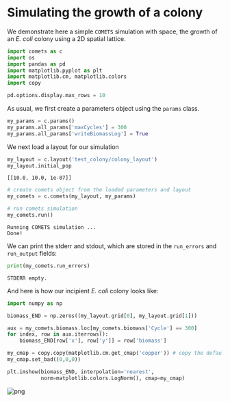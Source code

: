 
# Simulating the growth of a colony

We demonstrate here a simple `COMETS` simulation with space, the growth of an *E. coli* colony using a 2D spatial lattice.


```python
import comets as c
import os
import pandas as pd
import matplotlib.pyplot as plt
import matplotlib.cm, matplotlib.colors
import copy

pd.options.display.max_rows = 10
```

As usual, we first create a parameters object using the `params` class.


```python
my_params = c.params()
my_params.all_params['maxCycles'] = 300
my_params.all_params['writeBiomassLog'] = True
```

We next load a layout for our simulation 


```python
my_layout = c.layout('test_colony/colony_layout')
my_layout.initial_pop
```

    [[10.0, 10.0, 1e-07]]

```python
# create comets object from the loaded parameters and layout 
my_comets = c.comets(my_layout, my_params)

# run comets simulation
my_comets.run()
```
    
    Running COMETS simulation ...
    Done!

We can print the stderr and stdout, which are stored in the `run_errors` and `run_output` fields:

```python
print(my_comets.run_errors)
```

    STDERR empty.

And here is how our incipient *E. coli* colony looks like: 

```python
import numpy as np

biomass_END = np.zeros((my_layout.grid[0], my_layout.grid[1]))

aux = my_comets.biomass.loc[my_comets.biomass['Cycle'] == 300]
for index, row in aux.iterrows():
    biomass_END[row['x'], row['y']] = row['biomass']

my_cmap = copy.copy(matplotlib.cm.get_cmap('copper')) # copy the default cmap
my_cmap.set_bad((0,0,0))

plt.imshow(biomass_END, interpolation='nearest', 
           norm=matplotlib.colors.LogNorm(), cmap=my_cmap)
```

![png](/img/colony_11_1.png)

